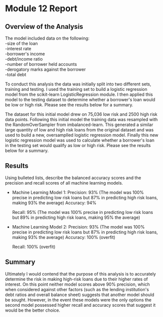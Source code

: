 # Module 12 Report 

## Overview of the Analysis

The model included data on the following:  
-size of the loan  
-interest rate  
-borrower's income  
-debt/income ratio  
-number of borrower held accounts  
-derogatory marks against the borrower  
-total debt

To conduct this analysis the data was initially split into two different sets, training and
testing. I used the training set to build a logistic regression model from the scikit-learn
LogisticRegression module. I then applied this model to the testing dataset to determine whether
a borrower's loan would be low or high risk. Please see the results below for a summary.

The dataset for this initial model drew on 75,036 low risk and 2500 high risk data points.
Following this initial model the training data was resampled with the RandomOverSampler from
imbalanced-learn. This generated a similar large quantity of low and high risk loans from the
original dataset and was used to build a new, oversamplled logistic regression model. Finally
this new logistic regression model was used to calculate whether a borrower's loan in
the testing set would qualify as low or high risk. Please see the results below for a summary.

## Results

Using bulleted lists, describe the balanced accuracy scores and the precision and recall scores of all machine learning models.

* Machine Learning Model 1:
  Precision: 93% (The model was 100% precise in predicting low risk loans but 87% in predicting               high risk loans, making 93% the average)
  Accuracy: 94%
  
  Recall: 95% (The model was 100% precise in predicting low risk loans but 89% in predicting high          risk loans, making 95% the average)


* Machine Learning Model 2:
  Precision: 93% (The model was 100% precise in predicting low risk loans but 87% in predicting               high risk loans, making 93% the average)
  Accuracy: 100% (overfit)
  
  Recall: 100% (overfit)

## Summary

Ultimately I would contend that the purpose of this analysis is to accurately determine the
risk in making high-risk loans due to their higher rates of interest. On this point neither model 
scores above 90% precision, which when considered against other factors (such as the lending
institution's debt ratios and overall balance sheet) suggests that another model should be sought.
However, in the event these models were the only options the second model possessed higher recall
and accuracy scores that suggest it would be the better choice.
